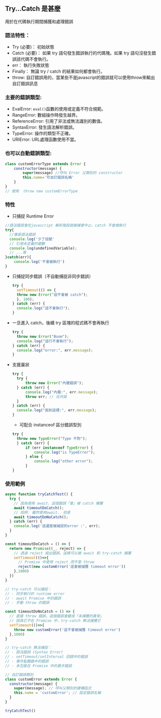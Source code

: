 ## Try...Catch 是甚麼
用於在代碼執行期間捕獲和處理錯誤
### 語法特性：
- Try (必要)： 初始狀態
- Catch (必要)： 如果 try 語句發生錯誤執行的代碼塊。如果 try 語句沒發生錯誤該代碼不會執行。
- err： 執行失敗狀態
- Finally： 無論 try / catch 的結果如何都會執行。
- throw: 自訂錯誤用的，當某些不是javascript的錯誤就可以使用throw來輸出自訂錯誤訊息
### 主要的錯誤類型:
- EvalError: `eval()`函數的使用或定義不符合規範。
- RangeError: 數組操作時發生越界。
- ReferenceError: 引用了非法或無法識別的數值。
- SyntaxError: 發生語法解析錯誤。
- TypeError: 操作的類型不正確。
- URIError: URL處理函數使用不當。
### 也可以自動錯誤類型:
  ```js
  class customErrorType extends Error {
      constructor(message) {
          super(message) //呼叫 Error 父類別的 constructor
          this.name='可自訂錯誤名稱'    
      }
  }
  // 使用  throw new customErrorType
  ```
### 特性
-  只捕捉 Runtime Error
  ```js
  //語法錯誤會在javascript 解析階段就被捕會中止，catch 不會被執行
  try{
    //像是語法錯誤
    console.log('少了括號'
    // 引用未定義的變數
    console.log(undefinedVariable);
    // ...等
  }catch(err){
      console.log('不會被執行')
  }
  ```
- 只捕捉同步錯誤（不自動捕捉非同步錯誤）
  ```js
  try {
    setTimeout(() => {
    throw new Error("這不會被 catch");
    }, 100);
  } catch (err) {
    console.log("這不會執行");
  }
  ```
- 一旦進入 catch，後續 try 區塊的程式碼不會再執行
  ```js
  try {
    throw new Error("Boom");
    console.log("這行不會執行");
  } catch (err) {
    console.log("error:", err.message);
  }
  ```
- 支援巢狀
  ```js
  try {
    try {
        throw new Error("內層錯誤");
    } catch (err) {
        console.log("內層:", err.message);
        throw err; // 往外拋
    }
  } catch (err) {
    console.log("拋到這裡:", err.message);
  }

  ```
  - 可配合 instanceof 區分錯誤型別
  ```js
  try {
    throw new TypeError("Type 不對");
    } catch (err) {
        if (err instanceof TypeError) {
            console.log("is TypeError");
        } else {
            console.log("other error");
        }
  }
  ```
### 使用範例
```js
async function tryCatchTest() {
  try {
    // 因為使用 await，這個錯誤「會」被 catch 捕獲
    await timeoutDoCatch();
    // 陷阱: 雖然使用await， 但是
    await timeoutDoNoCatch();
  } catch (err) {
    console.log('這邊是被捕捉的error :', err);
  }
}

const timeoutDoCatch = () => {
  return new Promise((_, reject) => {
    // 透過 reject 拋出錯誤，這樣可以被 await 和 try-catch 捕獲
    setTimeout(()=>{
      // Promise 中使用 reject 而不是 throw
      reject(new customError('這會被捕獲 timeout error'))
    },1000)
  })
}

// try-catch 可以捕捉：
// - 同步執行的 runtime error
// - await Promise 中的錯誤
// - 手動 throw 的錯誤

const timeoutDoNoCatch = () => {
  // 直接 throw 錯誤，這個錯誤會變成「未捕獲的異常」
  // 因為它不在 Promise 中，try-catch 無法捕獲它
  setTimeout(()=>{
    throw new customError('這不會被捕獲 timeout error')
  },1000)
}

// try-catch 無法捕捉：
// - 語法錯誤 (Syntax Error)
// - setTimeout/setInterval 回調中的錯誤
// - 事件監聽器中的錯誤
// - 未包裝在 Promise 中的異步錯誤

// 自訂錯誤類別
class customError extends Error {
  constructor(message) {
    super(message); // 呼叫父類別的建構函式
    this.name = 'customError'; // 設定錯誤名稱
  }
}

tryCatchTest()
```


